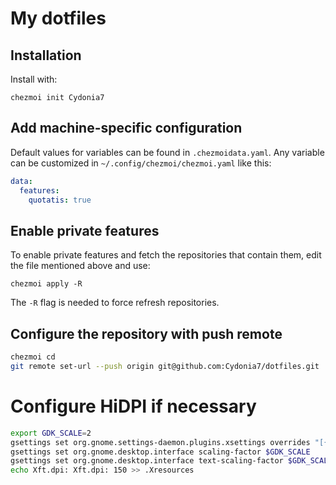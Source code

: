 # My dotfiles

## Installation

Install with:

`chezmoi init Cydonia7`

## Add machine-specific configuration

Default values for variables can be found in `.chezmoidata.yaml`. Any variable can be customized in
`~/.config/chezmoi/chezmoi.yaml` like this:

```yaml
data:
  features:
    quotatis: true
```

## Enable private features

To enable private features and fetch the repositories that contain them, edit the file mentioned above and use:

`chezmoi apply -R`

The `-R` flag is needed to force refresh repositories.

## Configure the repository with push remote

```bash
chezmoi cd
git remote set-url --push origin git@github.com:Cydonia7/dotfiles.git
```

# Configure HiDPI if necessary

```bash
export GDK_SCALE=2
gsettings set org.gnome.settings-daemon.plugins.xsettings overrides "[{'Gdk/WindowScalingFactor', <$GDK_SCALE>}]"
gsettings set org.gnome.desktop.interface scaling-factor $GDK_SCALE
gsettings set org.gnome.desktop.interface text-scaling-factor $GDK_SCALE
echo Xft.dpi: Xft.dpi: 150 >> .Xresources
```
